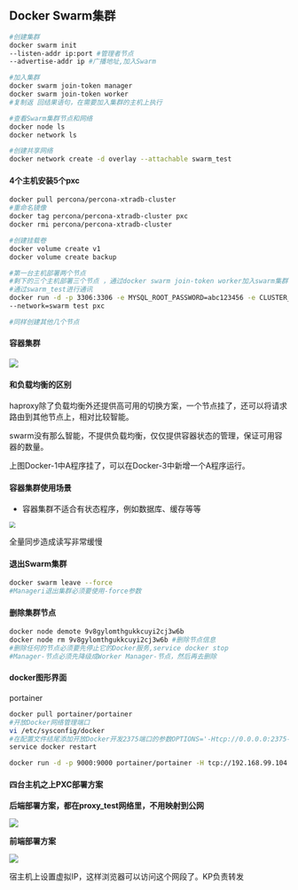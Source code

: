 ## Docker Swarm集群

```bash
#创建集群
docker swarm init
--listen-addr ip:port #管理者节点
--advertise-addr ip #广播地址,加入Swarm

#加入集群
docker swarm join-token manager
docker swarm join-token worker
#复制返 回结果语句，在需要加入集群的主机上执行

#查看Swarm集群节点和网络
docker node ls
docker network ls

#创建共享网络
docker network create -d overlay --attachable swarm_test

```

#### 4个主机安装5个pxc

```bash
docker pull percona/percona-xtradb-cluster
#重命名镜像
docker tag percona/percona-xtradb-cluster pxc
docker rmi percona/percona-xtradb-cluster

#创建挂载卷
docker volume create v1
docker volume create backup

#第一台主机部署两个节点
#剩下的三个主机部署三个节点 ，通过docker swarm join-token worker加入swarm集群
#通过swarm_test进行通讯
docker run -d -p 3306:3306 -e MYSQL_ROOT_PASSWORD=abc123456 -e CLUSTER_NAME=PXC -e XTRABACKUP_PASSWORD=abc123456 -v v1:/var/lib/mysq1 -v backup:/data --privileged --name=node1
--network=swarm test pxc

#同样创建其他几个节点
```

#### 容器集群

![](../../assets/img/2022-06-06/fast_21-11-14.png)

#### 和负载均衡的区别

haproxy除了负载均衡外还提供高可用的切换方案，一个节点挂了，还可以将请求路由到其他节点上，相对比较智能。

swarm没有那么智能，不提供负载均衡，仅仅提供容器状态的管理，保证可用容器的数量。

上图Docker-1中A程序挂了，可以在Docker-3中新增一个A程序运行。

#### 容器集群使用场景

* 容器集群不适合有状态程序，例如数据库、缓存等等

 <img src="../../assets/img/2022-06-06/fast_21-14-25.png" style="zoom: 67%;" />

全量同步造成读写非常缓慢

#### 退出Swarm集群

```bash
docker swarm leave --force
#Manageri退出集群必须要使用-force参数
```

#### 删除集群节点

```bash
docker node demote 9v8gylomthgukkcuyi2cj3w6b
docker node rm 9v8gylomthgukkcuyi2cj3w6b #删除节点信息
#删除任何的节点必须要先停止它的Docker服务,service docker stop
#Manager-节点必须先降级成Worker Manager-节点，然后再去删除
```

#### docker图形界面

portainer

```bash
docker pull portainer/portainer
#开放Docker网络管理端口
vi /etc/sysconfig/docker
#在配置文件结尾添加开放Docker开发2375端口的参数OPTIONS='-Htcp://0.0.0.0:2375-H unix:///var/run/docker.sock
service docker restart

docker run -d -p 9000:9000 portainer/portainer -H tcp://192.168.99.104:2375 548b08c1a821887221d4ab9b22703f2e5c20b789 dcadb550416bfb0ecd0e5339
```

#### 四台主机之上PXC部署方案

**后端部署方案，都在proxy_test网络里，不用映射到公网**

![](../../assets/img/2022-06-06/fast_21-33-19.png)

**前端部署方案**

![](../../assets/img/2022-06-06/fast_21-37-26.png)

宿主机上设置虚拟IP，这样浏览器可以访问这个网段了。KP负责转发

